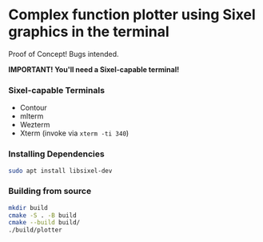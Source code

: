 # Complex function plotter using Sixel graphics in the terminal

Proof of Concept! Bugs intended.

**IMPORTANT! You'll need a Sixel-capable terminal!**

### Sixel-capable Terminals

- Contour
- mlterm
- Wezterm
- Xterm (invoke via `xterm -ti 340`)

### Installing Dependencies

```sh
sudo apt install libsixel-dev
```

### Building from source

```sh
mkdir build
cmake -S . -B build
cmake --build build/
./build/plotter
```
